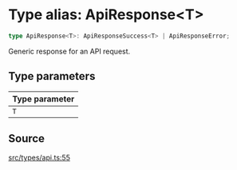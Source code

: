 # Type alias: ApiResponse\<T\>

```ts
type ApiResponse<T>: ApiResponseSuccess<T> | ApiResponseError;
```

Generic response for an API request.

## Type parameters

| Type parameter |
| :------ |
| `T` |

## Source

[src/types/api.ts:55](https://github.com/torque-labs/torque-ts-sdk/blob/e7e20c5519300f3127faf1f4bde402ef91d14a40/src/types/api.ts#L55)

